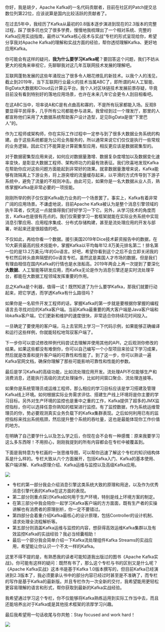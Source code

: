你好，我是胡夕，Apache Kafka的一名代码贡献者，目前在社区的Patch提交总数位列第22位，应该说算是国内比较活跃的贡献者了。

在过去5年中，我经历了Kafka从最初的0.8版本逐步演进到现在的2.3版本的完整过程，踩了很多坑也交了很多学费，慢慢地我梳理出了一个相对系统、完整的Kafka应用实战指南，最终以“Kafka核心技术与实战”专栏的形式呈现给你，希望分享我对Apache Kafka的理解和实战方面的经验，帮你透彻理解Kafka、更好地应用Kafka。

你可能会有这样的疑问，**我为什么要学习Kafka呢**？要回答这个问题，我们不妨从更大的视角来审视它，先聊聊我对这几年互联网技术发展的理解吧。

互联网蓬勃发展的这些年涌现出了很多令人眼花缭乱的新技术。以我个人的浅见，截止到2019年，当下互联网行业最火的技术当属ABC了，即所谓的AI人工智能、BigData大数据和Cloud云计算云平台。我个人对区块链技术发展前景存疑，毕竟目前没有看到特别好的落地应用场景，也许在未来几年它会更令人刮目相看吧。

在这ABC当中，坦率说A和C是有点曲高和寡的，不是所有玩家都能入场。反观B要显得平民得多，几乎所有公司都能参与进来。我曾经到过一个理发厅，那里的人都宣称他们采用了大数据系统帮助客户设计造型，足见BigData是很“下里巴人”的。

作为工程师或架构师，你在实际工作过程中一定参与到了很多大数据业务系统的构建。由于这些系统都是为公司业务服务的，所以通常来说它们仅仅是执行一些常规的业务逻辑，因此它们不能算是计算密集型应用，相反更应该是数据密集型的。

对于数据密集型应用来说，如何应对数据量激增、数据复杂度增加以及数据变化速率变快，是彰显大数据工程师、架构师功力的最有效表征。我们欣喜地发现Kafka在帮助你应对这些问题方面能起到非常好的效果。就拿数据量激增来说，Kafka能够有效隔离上下游业务，将上游突增的流量缓存起来，以平滑的方式传导到下游子系统中，避免了流量的不规则冲击。由此可见，如果你是一名大数据从业人员，熟练掌握Kafka是非常必要的一项技能。

刚刚所举的例子仅仅是Kafka助力业务的一个场景罢了。事实上，Kafka有着非常广阔的应用场景。不谦虚地说，目前Apache Kafka被认为是整个消息引擎领域的执牛耳者，仅凭这一点就值得我们好好学习一下它。另外，从学习技术的角度而言，Kafka也是很有亮点的。我们仅需要学习一套框架就能在实际业务系统中实现消息引擎应用、应用程序集成、分布式存储构建，甚至是流处理应用的开发与部署，听起来还是很超值的吧。

不仅如此，再给你看一个数据。援引美国2019年Dice技术薪资报告中的数据，在10大薪资最高的技术技能中，掌握Kafka以平均每年12.8万美元排名第二！排名第一位的是13.2万美元/年的Go语言。好吧，希望你看到这个之后不会立即关闭我的专栏然后转头直奔隔壁的Go语言专栏。虽然这是美国人才市场的数据，但是我们有理由相信在国内Kafka的行情也是水涨船高。2019年两会上再一次提到了要深化**大数据**、人工智能等研发应用，而Kafka无论是作为消息引擎还是实时流处理平台，都能在大数据工程领域发挥重要的作用。

总之Kafka是个利器，值得一试！既然知道了为什么要学Kafka，那我们就要行动起来，把它学透，而学透Kafka有什么路径吗？

如果你是一名软件开发工程师的话，掌握Kafka的第一步就是要根据你掌握的编程语言去寻找对应的Kafka客户端。当前Kafka最重要的两大客户端是Java客户端和libkafka客户端，它们更新和维护的速度很快，非常适合你持续花时间投入。

一旦确定了要使用的客户端，马上去官网上学习一下代码示例，如果能够正确编译和运行这些样例，你就能轻松地驾驭客户端了。

下一步你可以尝试修改样例代码尝试去理解并使用其他的API，之后观测你修改的结果。如果这些都没有难倒你，你可以自己编写一个小型项目来验证下学习成果，然后就是改善和提升客户端的可靠性和性能了。到了这一步，你可以熟读一遍Kafka官网文档，确保你理解了那些可能影响可靠性和性能的参数。

最后是学习Kafka的高级功能，比如流处理应用开发。流处理API不仅能够生产和消费消息，还能执行高级的流式处理操作，比如时间窗口聚合、流处理连接等。

如果你是系统管理员或运维工程师，那么相应的学习目标应该是学习搭建及管理Kafka线上环境。如何根据实际业务需求评估、搭建生产线上环境将是你主要的学习目标。另外对生产环境的监控也是重中之重的工作，Kafka提供了超多的JMX监控指标，你可以选择任意你熟知的框架进行监控。有了监控数据，作为系统运维管理员的你，势必要观测真实业务负载下的Kafka集群表现。之后如何利用已有的监控指标来找出系统瓶颈，然后提升整个系统的吞吐量，这也是最能体现你工作价值的地方。

在明确了自己要学什么以及怎么学之后，你现在会不会有一种感慨：原来我要学习这么多东西呀！不用担心，刚刚我提到的所有内容都会在专栏中被覆盖到。

下面是我特意为专栏画的一张思维导图，可以帮你迅速了解这个专栏的知识结构体系是什么样的。专栏大致从六个方面展开，包括Kafka入门、Kafka的基本使用、客户端详解、Kafka原理介绍、Kafka运维与监控以及高级Kafka应用。

![](https://static001.geekbang.org/resource/image/8b/95/8b28137150c70d66200f649e26ff2395.jpg)

*   专栏的第一部分我会介绍消息引擎这类系统大致的原理和用途，以及作为优秀消息引擎代表的Kafka在这方面的表现。
*   第二部分则重点探讨Kafka如何用于生产环境，特别是线上环境方案的制定。
*   在第三部分中我会陪你一起学习Kafka客户端的方方面面，既有生产者的实操讲解也有消费者的原理剖析，你一定不要错过。
*   第四部分会着重介绍Kafka最核心的设计原理，包括Controller的设计机制、请求处理全流程解析等。
*   第五部分则涵盖Kafka运维与监控的内容，想获得高效运维Kafka集群以及有效监控Kafka的实战经验？我必当倾囊相助！
*   最后一个部分我会简单介绍一下Kafka流处理组件Kafka Streams的实战应用，希望能让你认识一个不太一样的Kafka。

这里不得不提的是，有熟悉我的读者可能知道我出版过的图书《Apache Kafka实战》。你可能有这样的疑问：既然有书了，那么这个专栏与书的区别又是什么呢？《Apache Kafka实战》这本书是基于Kafka 1.0版本撰写的，但目前Kafka已经演进到2.3版本了，我必须要承认书中的部分内容已经过时甚至是不准确了，而专栏的写作是基于Kafka的最新版。并且专栏作为一次全新的交付，我希望能用更轻松更容易理解的语言和形式，帮你获取到最新的Kafka实战经验。

我希望通过学习这个专栏，你不仅能够将Kafka熟练运用到实际工作当中去，而且还能培养出对于Kafka或是其他技术框架的浓厚学习兴趣。

最后我希望用一句话收尾与你共勉：Stay focused and work hard！

![](https://static001.geekbang.org/resource/image/c8/bf/c89da43deab85fe7cb06acec867aa5bf.jpg)